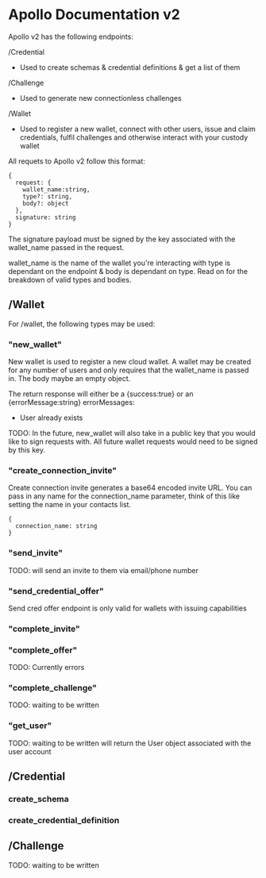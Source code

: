 # Apollo Documentation v2

Apollo v2 has the following endpoints:

/Credential
  - Used to create schemas & credential definitions & get a list of them 

/Challenge
  - Used to generate new connectionless challenges 

/Wallet
 - Used to register a new wallet, connect with other users, issue and claim credentials, fulfil challenges and otherwise interact with your custody wallet

All requets to Apollo v2 follow this format:

    {
      request: {
        wallet_name:string,
        type?: string,
        body?: object
      },
      signature: string
    }

The signature payload must be signed by the key associated with the wallet_name passed in the request. 

wallet_name is the name of the wallet you're interacting with
type is dependant on the endpoint & body is dependant on type. Read on for the breakdown of valid types and bodies. 


## /Wallet

For /wallet, the following types may be used:
    
###    "new_wallet" 
New wallet is used to register a new cloud wallet. A wallet may be created for any number of users and only requires that the wallet_name is passed in. The body maybe an empty object. 

The return response will either be a {success:true} or an {errorMessage:string} 
errorMessages:
 - User already exists

TODO: In the future, new_wallet will also take in a public key that you would like to sign requests with. All future wallet requests would need to be signed by this key.

###    "create_connection_invite" 
Create connection invite generates a base64 encoded invite URL. You can pass in any name for the connection_name parameter, think of this like setting the name in your contacts list.

    {
      connection_name: string
    }

###    "send_invite" 
 TODO: will send an  invite to them via email/phone number

###    "send_credential_offer" 
Send cred offer endpoint is only valid for wallets with issuing capabilities

###    "complete_invite"

###    "complete_offer" 
  TODO: Currently errors
###    "complete_challenge"
  TODO: waiting to be written
###    "get_user"
  TODO: waiting to be written
  will return the User object associated with the user account


## /Credential
### create_schema
### create_credential_definition

## /Challenge
  TODO: waiting to be written